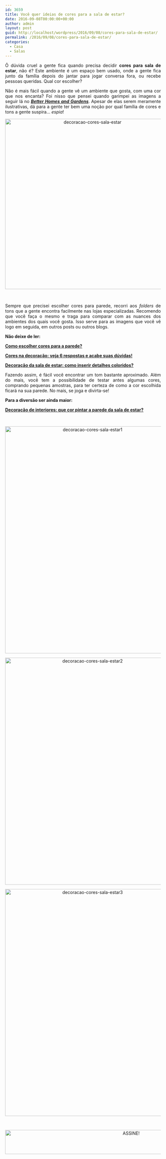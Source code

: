 ```yaml
---
id: 3659
title: Você quer ideias de cores para a sala de estar?
date: 2016-09-08T00:00:00+00:00
author: admin
layout: post
guid: http://localhost/wordpress/2016/09/08/cores-para-sala-de-estar/
permalink: /2016/09/08/cores-para-sala-de-estar/
categories:
  - Casa
  - Salas
---
```

<p style="text-align: justify;">
  Ô dúvida cruel a gente fica quando precisa decidir <strong>cores para sala de estar</strong>, não é? Este ambiente é um espaço bem usado, onde a gente fica junto da família depois do jantar para jogar conversa fora, ou recebe pessoas queridas. Qual cor escolher?
</p>

<p style="text-align: justify;" align="justify">
  Não é mais fácil quando a gente vê um ambiente que gosta, com uma cor que nos encanta? Foi nisso que pensei quando garimpei as imagens a seguir lá no <strong><em><a href="http://www.bhg.com/" target="_blank">Better Homes and Gardens</a></em></strong>. Apesar de elas serem meramente ilustrativas, dá para a gente ter bem uma noção por qual família de cores e tons a gente suspira… <em>espia</em>!
</p>

<!--more-->

<p align="center">
  <img class="alignnone size-full wp-image-12903" src="http://www.trololodemulher.com.br/blog/wp-content/uploads/2016/09/DECORACAO-CORES-SALA-ESTAR.jpg" alt="decoracao-cores-sala-estar" width="550" height="550" />
</p>

&nbsp;

<p align="justify">
  Sempre que precisei escolher cores para parede, recorri aos <em>folders</em> de tons que a gente encontra facilmente nas lojas especializadas. Recomendo que você faça o mesmo e traga para comparar com as nuances dos ambientes dos quais você gosta. Isso serve para as imagens que você vê logo em seguida, em outros posts ou outros blogs.
</p>

<p align="justify">
  <strong>Não deixe de ler:</strong>
</p>

<p align="justify">
  <strong><a href="http://www.bichafemea.com/2010/05/31/cores-para-parede/" target="_blank">Como escolher cores para a parede?</a></strong>
</p>

<p align="justify">
  <strong><a href="http://www.bichafemea.com/2014/02/13/cores-na-decoracao/" target="_blank">Cores na decoração: veja 6 respostas e acabe suas dúvidas!</a></strong>
</p>

<p align="justify">
  <strong><a href="http://www.decoracaodacasa.com/decoracao-sala-estar-cores/" target="_blank">Decoração da sala de estar: como inserir detalhes coloridos?</a></strong>
</p>

<p align="justify">
  Fazendo assim, é fácil você encontrar um tom bastante aproximado. Além do mais, você tem a possibilidade de testar antes algumas cores, comprando pequenas amostras, para ter certeza de como a cor escolhida ficará na sua parede. No mais, se joga e divirta-se!
</p>

<p align="justify">
  <strong>Para a diversão ser ainda maior:</strong>
</p>

<p align="justify">
  <strong><a href="http://www.bichafemea.com/2010/12/27/decoracao-cor-sala-de-estar/" target="_blank">Decoração de interiores: que cor pintar a parede da sala de estar?</a></strong>
</p>

&nbsp;

<p align="center">
  <img class="alignnone size-full wp-image-12904" src="http://www.trololodemulher.com.br/blog/wp-content/uploads/2016/09/DECORACAO-CORES-SALA-ESTAR1.jpg" alt="decoracao-cores-sala-estar1" width="550" height="733" />
</p>

<p align="center">
  <img class="alignnone size-full wp-image-12905" src="http://www.trololodemulher.com.br/blog/wp-content/uploads/2016/09/DECORACAO-CORES-SALA-ESTAR2.jpg" alt="decoracao-cores-sala-estar2" width="550" height="733" />
</p>

<p align="center">
  <img class="alignnone size-full wp-image-12906" src="http://www.trololodemulher.com.br/blog/wp-content/uploads/2016/09/DECORACAO-CORES-SALA-ESTAR3.jpg" alt="decoracao-cores-sala-estar3" width="550" height="733" />
</p>

&nbsp;

<p align="center">
  <a href="http://feedburner.google.com/fb/a/mailverify?uri=blogBichaFemea&loc=en_US" target="_blank"><img class="alignnone size-full wp-image-10439" src="http://www.trololodemulher.com.br/blog/wp-content/uploads/2014/09/ASSINE.png" alt="ASSINE!" width="800" height="78" /></a>
</p>
